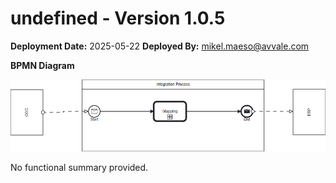 # undefined - Version 1.0.5

**Deployment Date:** 2025-05-22
**Deployed By:** mikel.maeso@avvale.com



**BPMN Diagram**

![BPMN Diagram](./Check_Connectivity_to_SAP_Business_Suite_MMZ-1.0.5.png "BPMN Diagram for Check_Connectivity_to_SAP_Business_Suite_MMZ v1.0.5")

No functional summary provided.